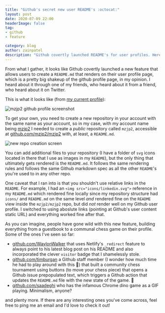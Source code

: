 ```yaml
---
title: "Github's secret new user README's :octocat:"
layout: post
date: 2020-07-09 22:00
headerImage: false
tag:
- github
- feature

category: blog
author: zainpatel
description: "Github covertly launched README's for user profiles. Here's how to get your own and inspire yourself from others."
---
```


From what I gather, it looks like Github covertly launched a new feature that allows users to create a `README.md` that renders on their user profile page, which is a pretty big shakeup of the github profile page, in my opinion. I heard about it through one of my friends, who heard about it from a friend, who heard about it on Twitter.

This is what it looks like (from [my current profile](https://github.com/mzjp2)):

![mzjp2 github profile screenshot](https://imgur.com/I06ZD1l.png)

To get your own, you need to create a new repository in your account with the same name as your account, so in my case, with my account name being [mzjp2](https://github.com/mzjp2) I needed to create a _public_ repository called `mzjp2`, accessible at [github.com/mzjp2/mzjp2](https://github.com/mzjp2/mzjp2) with, at least, a `README.md`.

![new repo creation screen](https://imgur.com/meBGUIz.png)

You can add additional files to your repository (I have a folder of `svg` icons located in there that I use as images in my `README`), but the only thing that ultimately gets rendered is the `README.md`. It follows the same rendering rules and follows the same Github markdown spec as all the other `README`'s you're used to in any other repo.

One caveat that I ran into is that you shouldn't use relative links in the `README`. For example, I had an `<img src="icons/linkedin.svg">` reference in my `README.md` which rendered fine locally since my repository structure had `icons/` and `README.md` on the same level _and_ rendered fine on the `README` view inside the `mzjp2/mzjp2` repo, but did _not_ render well on my Github user profile. I switched to using aboslute links (pointing at Github's user content static URL) and everything worked fine after that.

As you can imagine, people have gone wild with this new feature, building everything from a guestbook to a communal chess game on their profile. Some of the ones I've seen so far:

* [github.com/WaylonWalker](https://github.com/WaylonWalker) that uses Netlify's `_redirect` feature to always point to his latest blog post on his README and also incorporated the clever `visitor` badge that I shamelessly stole.
* [github.com/timburgan](https://github.com/timburgan) a Github staff member (I wonder how much time he had to play around with this :thinking:) that built a community chess tournament using buttons (to move your chess piece) that opens a Github issue prepopulated text, which triggers a Github action that updates the `README.md` file with the new state of the game. :clap:
* [github.com/saadeghi](https://github.com/saadeghi) who has the infamous Chrome dino game as a GIF playing. Minimalism, anyone?

and plenty more. If there are any interesting ones you've come across, feel free to ping me an email and I'd love to check it out!
